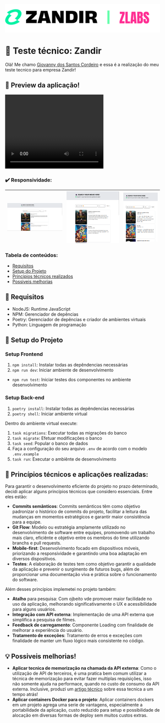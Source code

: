 ![Zandir logo](./assets/imgs/zandir!.png)

# 📌 Teste técnico: Zandir

Olá! Me chamo [Giovanny dos Santos Cordeiro](https://giovannydev.com.br/) e essa é a realização
do meu teste tecnico para empresa Zandir!

## 💯 Preview da aplicação!

<video width="320" height="240" controls>
  <source src="assets/preview.mp4" type="video/mp4">
</video>

### ✔️ Responsividade:
| ![Large](/assets/imgs/LG.png) | ![Medium](/assets/imgs/MD.png) | ![Small](/assets/imgs/SM.png) |
|--------------------------------|--------------------------------|--------------------------------|

### Tabela de conteúdos:
- [Requisitos](#requisitos)
- [Setup do Projeto](#setup-do-projeto)
- [Principios técnicos realizados](#principios-técnicos-realizados)
- [Possiveis melhorias](#possiveis-melhorias)

## 🎯 Requisitos

- NodeJS: Runtime JavaScript
- NPM: Gerenciador de depências
- Poetry: Gerenciador de depências e criador de ambientes virtuais
- Python: Linguagem de programação

## 🚀 Setup do Projeto

### Setup Frontend
1. `npm install`: Instalar todas as depêndencias necessárias
2. `npm run dev`: Iniciar ambiente de desenvolvimento

- `npm run test`: Iniciar testes dos componentes no ambiente desenvolvimento

### Setup Back-end
1. `poetry install`: Instalar todas as depêndencias necessárias
2. `poetry shell`: Iniciar ambiente virtual

Dentro do ambiente virtual execute:

1. `task migrations`: Executar todas as migrações do banco
2. `task migrate`: Efetuar modificações o banco
3. `task seed`: Popular o banco de dados
4. Faça a configuração do seu arquivo `.env` de acordo com o modelo `.env.example`
5. `task run`: Executar o ambiênte de desenvolvimento

## 🌟 Princípios  técnicos e aplicações realizadas:

Para garantir o desenvolvimento eficiente do projeto no prazo determinado, 
decidi aplicar alguns princípios técnicos que considero essenciais. Entre eles estão:

- **Commits semânticos**: Commits semânticos têm como objetivo padronizar o histórico 
de commits do projeto, facilitar a leitura das mudanças em momentos estratégicos e 
garantir maior consistência para a equipe.
- **Git Flow**: Modelo ou estratégia amplamente utilizado no desenvolvimento de software
entre equipes, promovendo um trabalho mais claro, eficiênte e objetivo entre os membros
do time utilizando branchs e pull requests.
- **Mobile-first**: Desenvolvimento focado em dispositivos móveis, priorizando a 
responsividade e garantindo uma boa adaptação em diversos dispositivos.
- **Testes**: A elaboração de testes tem como objetivo garantir a qualidade da aplicação 
e prevenir o surgimento de futuros bugs, além de proporcionar uma documentação viva e 
prática sobre o funcionamento do software.

Além desses princípios implemetei no projeto também:

- **Atalho** para pesquisa: Com ojbeito vde promover maior facilidade no uso da aplicação, 
melhorando significativamente o UX e acessibilidade para alguns usuários.
- **Integração com API externa**: Implementação de uma API externa que simplifica a pesquisa de filmes.
- **Feedback de carregamento**: Componente Loading com finalidade de melhorar a experiência do usuário.
- **Tratamento de exceções**: Tratamento de erros e exceções com finalidade de manter um fluxo lógico
mais consistente no código.

## 💡 Possiveis melhorias!

- **Aplicar tecnica de memorização na chamada da API externa**: Como o utilização de API
de terceiros, é uma pratica bem comum utilizar a técnica de memorização para evitar fazer multiplas
requisições, isso não somente ajuda na performace, quando no custo de consumo da API externa. Inclusive, produzi
um [artigo técnico](https://dev.to/giovannycordeiro/memorizacao-em-ruby-5789) sobre essa tecnica a um tempo atrás!
- **Aplicar containers Docker para o projeto**: Aplicar containers dockers em um projeto
agrega uma serie de vantagens, especialmente a portabilidade da aplicação, custo reduzido
para setup e possibilidade de alocação em diversas formas de deploy sem muitos custos extras.